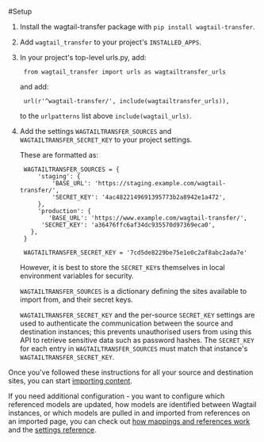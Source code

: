 #Setup

1. Install the wagtail-transfer package with `pip install wagtail-transfer`.

2. Add `wagtail_transfer` to your project's `INSTALLED_APPS`.

3. In your project's top-level urls.py, add:

        from wagtail_transfer import urls as wagtailtransfer_urls
    
    and add:

        url(r'^wagtail-transfer/', include(wagtailtransfer_urls)),
    
    to the `urlpatterns` list above `include(wagtail_urls)`.
    
4. Add the settings `WAGTAILTRANSFER_SOURCES` and `WAGTAILTRANSFER_SECRET_KEY` to your project settings.

    These are formatted as:

        WAGTAILTRANSFER_SOURCES = {
            'staging': {
                'BASE_URL': 'https://staging.example.com/wagtail-transfer/',
                'SECRET_KEY': '4ac4822149691395773b2a8942e1a472',
            },
            'production': {
               'BASE_URL': 'https://www.example.com/wagtail-transfer/',
             'SECRET_KEY': 'a36476ffc6af34dc935570d97369eca0',
          },
        }

        WAGTAILTRANSFER_SECRET_KEY = '7cd5de8229be75e1e0c2af8abc2ada7e'
        
    However, it is best to store the `SECRET_KEY`s themselves in local environment variables for security.
        
    `WAGTAILTRANSFER_SOURCES` is a dictionary defining the sites available to import from, and their secret keys.

    `WAGTAILTRANSFER_SECRET_KEY` and the per-source `SECRET_KEY` settings are used to authenticate the communication between the 
    source and destination instances; this prevents unauthorised users from using this API to retrieve sensitive data such 
    as password hashes. The `SECRET_KEY` for each entry in `WAGTAILTRANSFER_SOURCES` must match that instance's 
    `WAGTAILTRANSFER_SECRET_KEY`.
    
Once you've followed these instructions for all your source and destination sites, you can start 
[importing content](basic_usage.md). 

If you need additional configuration - you want to configure which referenced models are updated, how models are identified 
between Wagtail instances, or which models are pulled in and imported from references on an imported page, you can
check out [how mappings and references work](how_it_works.md) and the [settings reference](settings.md).

